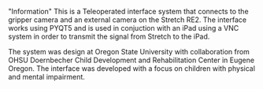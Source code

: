 "Information"
This is a Teleoperated interface system that connects to the gripper camera and an external camera on the Stretch RE2. 
The interface works using PYQT5 and is used in conjuction with an iPad using a VNC system in order to transmit the signal from Stretch to the iPad.

The system was design at Oregon State University with collaboration from OHSU Doernbecher Child Development and Rehabilitation Center in Eugene Oregon.
The interface was developed with a focus on children with physical and mental impairment.
